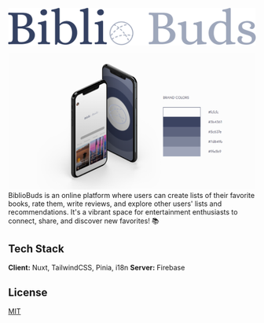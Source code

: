 ![Logo](https://raw.githubusercontent.com/Robbna/BiblioBuds/master/assets/images/logo.png)

![App Screenshot](https://raw.githubusercontent.com/Robbna/BiblioBuds/master/docs/mobile.png)
BiblioBuds is an online platform where users can create lists of their favorite books, rate them, write reviews, and explore other users' lists and recommendations. It's a vibrant space for entertainment enthusiasts to connect, share, and discover new favorites! 📚

## Tech Stack

**Client:** Nuxt, TailwindCSS, Pinia, i18n
**Server:** Firebase

## License

[MIT](https://choosealicense.com/licenses/mit/)

